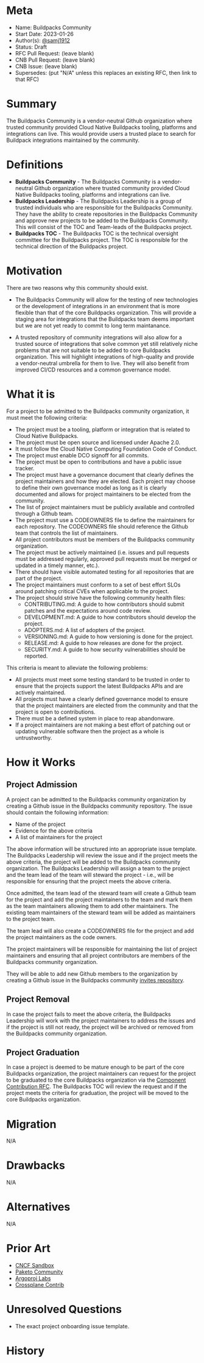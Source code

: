 # Meta
[meta]: #meta
- Name: Buildpacks Community
- Start Date: 2023-01-26
- Author(s): [@samj1912](https://github.com/samj1912)
- Status: Draft <!-- Acceptable values: Draft, Approved, On Hold, Superseded -->
- RFC Pull Request: (leave blank)
- CNB Pull Request: (leave blank)
- CNB Issue: (leave blank)
- Supersedes: (put "N/A" unless this replaces an existing RFC, then link to that RFC)

# Summary
[summary]: #summary

The Buildpacks Community is a vendor-neutral Github organization where trusted community provided Cloud Native Buildpacks tooling, platforms and integrations can live. This would provide users a trusted place to search for Buildpack integrations maintained by the community.


# Definitions
[definitions]: #definitions

- **Buildpacks Community** - The Buildpacks Community is a vendor-neutral Github organization where trusted community provided Cloud Native Buildpacks tooling, platforms and integrations can live.
- **Buildpacks Leadership** - The Buildpacks Leadership is a group of trusted individuals who are responsible for the Buildpacks Community. They have the ability to create repositories in the Buildpacks Community and approve new projects to be added to the Buildpacks Community. This will consist of the TOC and Team-leads of the Buildpacks project.
- **Buildpacks TOC** - The Buildpacks TOC is the technical oversight committee for the Buildpacks project. The TOC is responsible for the technical direction of the Buildpacks project.


# Motivation
[motivation]: #motivation

There are two reasons why this community should exist.

- The Buildpacks Community will allow for the testing of new technologies or the development of integrations in an environment that is more flexible than that of the core Buildpacks organization. This will provide a staging area for integrations that the Buildpacks team deems important but we are not yet ready to commit to long term maintanance.

- A trusted repository of community integrations will also allow for a trusted source of integrations that solve common yet still relatively niche problems that are not suitable to be added to core Buildpacks organization. This will highlight integrations of high-quality and provide a vendor-neutral umbrella for them to live. They will also benefit from improved CI/CD resources and a common governance model.

# What it is
[what-it-is]: #what-it-is

<!-- 
This provides a high level overview of the feature.

- Define any new terminology.
- Define the target persona: buildpack author, buildpack user, platform operator, platform implementor, and/or project contributor.
- Explaining the feature largely in terms of examples.
- If applicable, provide sample error messages, deprecation warnings, or migration guidance.
- If applicable, describe the differences between teaching this to existing users and new users. -->

For a project to be admitted to the Buildpacks community organization, it must meet the following criteria:

- The project must be a tooling, platform or integration that is related to Cloud Native Buildpacks.
- The project must be open source and licensed under Apache 2.0.
- It must follow the Cloud Native Computing Foundation Code of Conduct.
- The project must enable DCO signoff for all commits.
- The project must be open to contributions and have a public issue tracker.
- The project must have a governance document that clearly defines the project maintainers and how they are elected. Each project may choose to define their own governance model as long as it is clearly documented and allows for project maintainers to be elected from the community.
- The list of project maintainers must be publicly available and controlled through a Github team.
- The project must use a CODEOWNERS file to define the maintainers for each repository. The CODEOWNERS file should reference the Github team that controls the list of maintainers.
- All project contributors must be members of the Buildpacks community organization.
- The project must be actively maintained (i.e. issues and pull requests must be addressed regularly, approved pull requests must be merged or updated in a timely manner, etc.).
- There should have visible automated testing for all repositories that are part of the project.
- The project maintainers must conform to a set of best effort SLOs around patching critical CVEs when applicable to the project.
- The project should strive have the following community health files:
  - CONTRIBUTING.md: A guide to how contributors should submit patches and the expectations around code review.
  - DEVELOPMENT.md: A guide to how contributors should develop the project.
  - ADOPTERS.md: A list of adopters of the project.
  - VERSIONING.md: A guide to how versioning is done for the project.
  - RELEASE.md: A guide to how releases are done for the project.
  - SECURITY.md: A guide to how security vulnerabilities should be reported.

This criteria is meant to alleviate the following problems:

- All projects must meet some testing standard to be trusted in order to ensure that the projects support the latest Buildpacks APIs and are actively maintained.
- All projects must have a clearly defined governance model to ensure that the project maintainers are elected from the community and that the project is open to contributions.
- There must be a defined system in place to reap abandonware.
- If a project maintainers are not making a best effort of patching out or updating vulnerable software then the project as a whole is untrustworthy.


# How it Works
[how-it-works]: #how-it-works

## Project Admission

A project can be admitted to the Buildpacks community organization by creating a Github issue in the Buildpacks community repository. The issue should contain the following information:

- Name of the project
- Evidence for the above criteria
- A list of maintainers for the project

The above information will be structured into an appropriate issue template. The Buildpacks Leadership will review the issue and if the project meets the above criteria, the project will be added to the Buildpacks community organization. The Buildpacks Leadership will assign a team to the project and the team lead of the team will steward the project - i.e., will be responsible for ensuring that the project meets the above criteria.

Once admitted, the team lead of the steward team will create a Github team for the project and add the project maintainers to the team and mark them as the team maintainers allowing them to add other maintainers. The existing team maintainers of the steward team will be added as maintainers to the project team.

The team lead will also create a CODEOWNERS file for the project and add the project maintainers as the code owners.

The project maintainers will be responsible for maintaining the list of project maintainers and ensuring that all project contributors are members of the Buildpacks community organization. 

They will be able to add new Github members to the organization by creating a Github issue in the Buildpacks community [invites repository](https://github.com/buildpacks-community/invites).

## Project Removal

In case the project fails to meet the above criteria, the Buildpacks Leadership will work with the project maintainers to address the issues and if the project is still not ready, the project will be archived or removed from the Buildpacks community organization.

## Project Graduation

In case a project is deemed to be mature enough to be part of the core Buildpacks organization, the project maintainers can request for the project to be graduated to the core Buildpacks organization via the [Component Contribution RFC](https://github.com/buildpacks/rfcs/blob/main/text/0108-governance-component-maintainer-role.md). The Buildpacks TOC will review the request and if the project meets the criteria for graduation, the project will be moved to the core Buildpacks organization.


# Migration
[migration]: #migration

N/A

# Drawbacks
[drawbacks]: #drawbacks


N/A

# Alternatives
[alternatives]: #alternatives

N/A

# Prior Art
[prior-art]: #prior-art

- [CNCF Sandbox](https://www.cncf.io/sandbox-projects/)
- [Paketo Community](https://github.com/paketo-buildpacks/rfcs/blob/main/text/0008-paketo-community.md)
- [Argoproj Labs](https://github.com/argoproj-labs)
- [Crossplane Contrib](https://github.com/crossplane-contrib)

# Unresolved Questions
[unresolved-questions]: #unresolved-questions

- The exact project onboarding issue template.

# History
[history]: #history


<!--
## Amended
### Meta
[meta-1]: #meta-1
- Name: (fill in the amendment name: Variable Rename)
- Start Date: (fill in today's date: YYYY-MM-DD)
- Author(s): (Github usernames)
- Amendment Pull Request: (leave blank)

### Summary

A brief description of the changes.

### Motivation

Why was this amendment necessary?
--->
